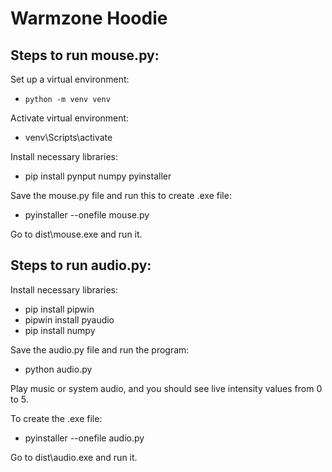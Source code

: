 # Warmzone Hoodie

## Steps to run mouse.py:
Set up a virtual environment:
- `python -m venv venv`

Activate virtual environment:
- venv\Scripts\activate

Install necessary libraries:
- pip install pynput numpy pyinstaller
  
Save the mouse.py file and run this to create .exe file:
- pyinstaller --onefile mouse.py
  
Go to dist\mouse.exe and run it.

## Steps to run audio.py:
Install necessary libraries:
- pip install pipwin
- pipwin install pyaudio
- pip install numpy

Save the audio.py file and run the program:
- python audio.py
  
Play music or system audio, and you should see live intensity values from 0 to 5.

To create the .exe file:
- pyinstaller --onefile audio.py

Go to dist\audio.exe and run it.
